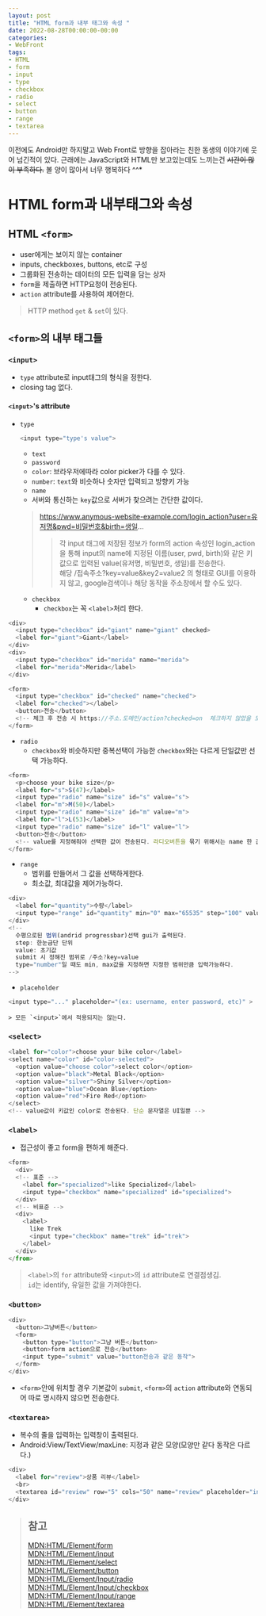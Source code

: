 ```yaml
---
layout: post
title: "HTML form과 내부 태그와 속성 "
date: 2022-08-28T00:00:00-00:00
categories:
- WebFront
tags:
- HTML
- form
- input
- type
- checkbox
- radio
- select
- button
- range
- textarea
---
```

이전에도 Android만 하지말고 Web Front로 방향을 잡아라는 친한 동생의 이야기에 웃어 넘긴적이 있다. 근래에는 JavaScript와 HTML만 보고있는데도 느끼는건 ~~시간이 많이 부족하다.~~ 볼 양이 많아서 너무 행복하다 ^^*

# HTML form과 내부태그와 속성

## HTML `<form>`
- user에게는 보이지 않는 container
- inputs, checkboxes, buttons, etc로 구성
- 그룹화된 전송하는 데이터의 모든 입력을 담는 상자
- `form`을 제출하면 HTTP요청이 전송된다.
- `action` attribute를 사용하여 제어한다.
> HTTP method `get` & `set`이 있다.

## `<form>`의 내부 태그들

### `<input>`
- `type` attribute로 input태그의 형식을 정한다.
- closing tag 없다.

#### `<input>`'s attribute
- `type`
  ```javascript
  <input type="type's value">
  ```
  - `text`
  - `password`
  - `color`: 브라우저에따라 color picker가 다를 수 있다.
  - `number`: `text`와 비슷하나 숫자만 입력되고 방향키 가능
  - `name`
  - 서버와 통신하는 `key`값으로 서버가 찾으려는 간단한 값이다.
  > https://www.anymous-website-example.com/login_action?user=유저명&pwd=비밀번호&birth=생일...
  > > 각 input 태그에 저장된 정보가 form의 action 속성인 login_action을 통해 input의 name에 지정된 이름(user, pwd, birth)와 같은 키값으로 입력된 value(유저명, 비밀번호, 생일)를 전송한다.</br>
  > > 해당 /접속주소?key=value&key2=value2 의 형태로 GUI를 이용하지 않고, google검색이나 해당 동작을 주소창에서 할 수도 있다.

  - `checkbox`
    - `checkbox`는 꼭 `<label>`처리 한다.
```javascript
<div>
  <input type="checkbox" id="giant" name="giant" checked>
  <label for="giant">Giant</label>
</div>
<div>
  <input type="checkbox" id="merida" name="merida">
  <label for="merida">Merida</label>
</div>

<form>
  <input type="checkbox" id="checked" name="checked">
  <label for="checked"></label>
  <button>전송</button>
  <!-- 체크 후 전송 시 https://주소.도메인/action?checked=on  체크하지 않았을 도 보내지 않는다.-->
</form>
```

  - `radio`
    - `checkbox`와 비슷하지만 중복선택이 가능한 `checkbox`와는 다르게 단일값만 선택 가능하다.
```javascript
<form>
  <p>choose your bike size</p>
  <label for="s">S(47)</label>
  <input type="radio" name="size" id="s" value="s">
  <label for="m">M(50)</label>
  <input type="radio" name="size" id="m" value="m">
  <label for="l">L(53)</label>
  <input type="radio" name="size" id="l" value="l">
  <button>전송</button>
  <!-- value를 지정해줘야 선택한 값이 전송된다. 라디오버튼을 묶기 위해서는 name 한 값으로 줘야한다.-->
</form>
```

  - `range`
    - 범위를 만들어서 그 값을 선택하게한다.
    - 최소값, 최대값을 제어가능하다.
```javascript
<div>
  <label for="quantity">수량</label>
  <input type="range" id="quantity" min="0" max="65535" step="100" value="32267" name="quantity">
</div>
<!-- 
  수평으로된 범위(andrid progressbar)선택 gui가 출력된다.
  step: 한눈금단 단위
  value: 초기값
  submit 시 정해진 범위로 /주소?key=value
  type="number"일 때도 min, max값을 지정하면 지정한 범위만큼 입력가능하다.
-->
```

- `placeholder`
```javascript
<input type="..." placeholder="(ex: username, enter password, etc)" >
```
    > 모든 `<input>`에서 적용되지는 않는다.

### `<select>`
```javascript
<label for="color">choose your bike color</label>
<select name="color" id="color-selected">
  <option value="choose color">select color</option>
  <option value="black">Metal Black</option>
  <option value="silver">Shiny Silver</option>
  <option value="blue">Ocean Blue</option>
  <option value="red">Fire Red</option>
</select>
<!-- value값이 키값인 color로 전송된다. 단순 문자열은 UI일뿐 -->
```

### `<label>`
- 접근성이 좋고 form을 편하게 해준다.
```javascript
<form>
  <div>
  <!-- 표준 -->
    <label for="specialized">like Specialized</label>
    <input type="checkbox" name="specialized" id="specialized">
  </div>
  <!-- 비표준 -->
  <div>
    <label>
      like Trek
      <input type="checkbox" name="trek" id="trek">
    </label>
  </div>
</from>
```
  > `<label>`의 `for` attribute와 `<input>`의 `id` attribute로 연결점생김.<br/>
  > `id`는 identify, 유일한 값을 가져야한다.
  
### `<button>`
```javascript
<div>
  <button>그냥버튼</button>
  <form>
    <button type="button">그냥 버튼</button>
    <button>form action으로 전송</button>
    <input type="submit" value="button전송과 같은 동작">
  </form>
</div>
```
- `<form>`안에 위치할 경우 기본값이 `submit`, `<form>`의 `action` attribute와 연동되어 따로 명시하지 않으면 전송한다.

### `<textarea>`
- 복수의 줄을 입력하는 입력창이 출력된다.
- Android:View/TextView/maxLine: 지정과 같은 모양(모양만 같다 동작은 다르다.)
```javascript
<div>
  <label for="review">상품 리뷰</label>
  <br>
  <textarea id="review" row="5" cols="50" name="review" placeholder="input your review">
</div>
```

> ## 참고
> [MDN:HTML/Element/form](https://developer.mozilla.org/ko/docs/Web/HTML/Element/form)<br>
> [MDN:HTML/Element/input](https://developer.mozilla.org/ko/docs/Web/HTML/Element/Input)<br>
> [MDN:HTML/Element/select](https://developer.mozilla.org/ko/docs/Web/HTML/Element/select)<br>
> [MDN:HTML/Element/button](https://developer.mozilla.org/ko/docs/Web/HTML/Element/button)<br>
> [MDN:HTML/Element/Input/radio](https://developer.mozilla.org/ko/docs/Web/HTML/Element/Input/radio)<br>
> [MDN:HTML/Element/Input/checkbox](https://developer.mozilla.org/en-US/docs/Web/HTML/Element/input/checkbox)<br>
> [MDN:HTML/Element/Input/range](https://developer.mozilla.org/en-US/docs/Web/HTML/Element/input/range)<br>
> [MDN:HTML/Element/textarea](https://developer.mozilla.org/docs/Web/HTML/Element/textarea)